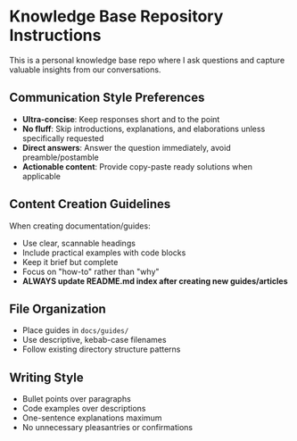 # Knowledge Base Repository Instructions

This is a personal knowledge base repo where I ask questions and capture valuable insights from our conversations.

## Communication Style Preferences

- **Ultra-concise**: Keep responses short and to the point
- **No fluff**: Skip introductions, explanations, and elaborations unless specifically requested
- **Direct answers**: Answer the question immediately, avoid preamble/postamble
- **Actionable content**: Provide copy-paste ready solutions when applicable

## Content Creation Guidelines

When creating documentation/guides:
- Use clear, scannable headings
- Include practical examples with code blocks
- Keep it brief but complete
- Focus on "how-to" rather than "why"
- **ALWAYS update README.md index after creating new guides/articles**

## File Organization

- Place guides in `docs/guides/` 
- Use descriptive, kebab-case filenames
- Follow existing directory structure patterns

## Writing Style

- Bullet points over paragraphs
- Code examples over descriptions  
- One-sentence explanations maximum
- No unnecessary pleasantries or confirmations